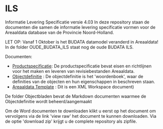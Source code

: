 ILS
===

Informatie Levering Specificatie versie 4.03
In deze repository staan de documenten die samen de informatie levering specificatie vormen voor de Areaaldata database van de Provincie Noord-Holland.

LET OP: Vanaf 1 Oktober is het BUDATA datamodel veranderd in Areaaldata! In de folder OUDE_BUDATA_ILS staat nog de oude BUDATA ILS.

Documenten:

* [Productspecificatie](Productspecificatie_Areaaldata_v4_03_20171010.docx): De productspecificatie bevat eisen en richtlijnen voor het maken en leveren van revisiebestanden Areaaldata.
* [Objectdefinitie](Objectdefinitie_Areaaldata_4_03.docx) : De objectdefinitie is het 'woordenboek', waar de definities van de objecten en hun eigenschappen in beschreven staan.
* [Areaaldata Template](AD_PROD_XML_workspace_4_03.zip) : Dit is een XML Workspace document)

De folder Objectbladen bevat de Markdown documenten waarmee de Objectdefinitie wordt beheerd/aangemaakt

Om de Word documenten te downloaden klikt u eerst op het document om vervolgens via de link 'view raw' het document te kunnen downloaden. Via de optie 'download zip' krijgt u de complete repository als zipfile.
